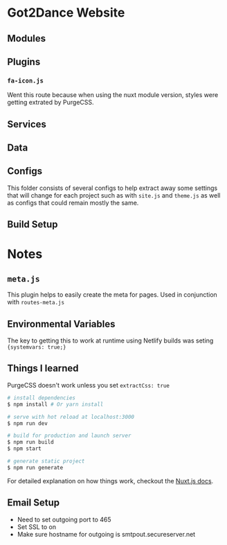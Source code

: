 # Got2Dance Website


## Modules

## Plugins

### `fa-icon.js`
Went this route because when using the nuxt module version, styles were getting extrated by PurgeCSS.

## Services

## Data

## Configs
This folder consists of several configs to help extract away some settings that will change for each project such as with `site.js` and `theme.js` as well as configs that could remain mostly the same. 

## Build Setup


# Notes

## `meta.js`

This plugin helps to easily create the meta for pages. Used in conjunction with `routes-meta.js` 

## Environmental Variables
The key to getting this to work at runtime using Netlify builds was seting `{systemvars: true;}`

## Things I learned

PurgeCSS doesn't work unless you set `extractCss: true`




``` bash
# install dependencies
$ npm install # Or yarn install

# serve with hot reload at localhost:3000
$ npm run dev

# build for production and launch server
$ npm run build
$ npm start

# generate static project
$ npm run generate
```

For detailed explanation on how things work, checkout the [Nuxt.js docs](https://github.com/nuxt/nuxt.js).

## Email Setup
- Need to set outgoing port to 465
- Set SSL to on
- Make sure hostname for outgoing is smtpout.secureserver.net